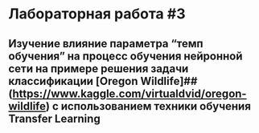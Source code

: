 # Лабораторная работа #3
## Изучение влияние параметра “темп обучения” на процесс обучения нейронной сети на примере решения задачи классификации [Oregon Wildlife]##(https://www.kaggle.com/virtualdvid/oregon-wildlife) с использованием техники обучения Transfer Learning
